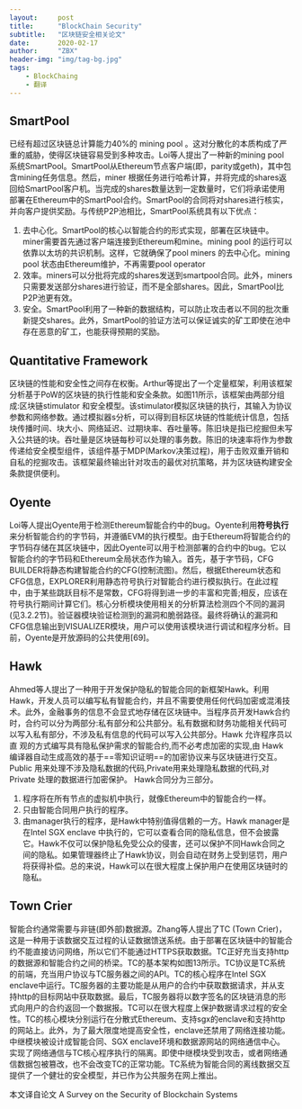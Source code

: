 ```yaml
---
layout:     post
title:      "BlockChain Security"
subtitle:   "区块链安全相关论文"
date:       2020-02-17
author:     "ZBX"
header-img: "img/tag-bg.jpg"
tags:
    - BlockChaing
    - 翻译
---
```


## SmartPool

已经有超过区块链总计算能力40%的 mining pool 。这对分散化的本质构成了严重的威胁，使得区块链容易受到多种攻击。Loi等人提出了一种新的mining pool 系统SmartPool。SmartPool从Ethereum节点客户端(即，parity或geth)，其中包含mining任务信息。然后，miner 根据任务进行哈希计算，并将完成的shares返回给SmartPool客户机。当完成的shares数量达到一定数量时，它们将承诺使用部署在Ethereum中的SmartPool合约。SmartPool的合同将对shares进行核实，并向客户提供奖励。与传统P2P池相比，SmartPool系统具有以下优点：
1. 去中心化。SmartPool的核心以智能合约的形式实现，部署在区块链中。miner需要首先通过客户端连接到Ethereum和mine。mining pool 的运行可以依靠以太坊的共识机制。这样，它就确保了pool miners 的去中心化。mining pool 状态由Ethereum维护，不再需要pool operator
2. 效率。miners可以分批将完成的shares发送到smartpool合同。此外，miners只需要发送部分shares进行验证，而不是全部shares。因此，SmartPool比P2P池更有效。
3. 安全。SmartPool利用了一种新的数据结构，可以防止攻击者以不同的批次重新提交shares。此外，SmartPool的验证方法可以保证诚实的矿工即使在池中存在恶意的矿工，也能获得预期的奖励。

##  Quantitative Framework

区块链的性能和安全性之间存在权衡。Arthur等提出了一个定量框架，利用该框架分析基于PoW的区块链的执行性能和安全条款。如图11所示，该框架由两部分组成:区块链stimulator 和安全模型。该stimulator模拟区块链的执行，其输入为协议参数和网络参数。通过模拟器s分析，可以得到目标区块链的性能统计信息，包括块传播时间、块大小、网络延迟、过期块率、吞吐量等。陈旧块是指已挖掘但未写入公共链的块。吞吐量是区块链每秒可以处理的事务数。陈旧的块速率将作为参数传递给安全模型组件，该组件基于MDP(Markov决策过程)，用于击败双重开销和自私的挖掘攻击。该框架最终输出针对攻击的最优对抗策略，并为区块链构建安全条款提供便利。

## Oyente

Loi等人提出Oyente用于检测Ethereum智能合约中的bug。Oyente利用**符号执行**来分析智能合约的字节码，并遵循EVM的执行模型。由于Ethereum将智能合约的字节码存储在其区块链中，因此Oyente可以用于检测部署的合约中的bug。它以智能合约的字节码和Ethereum全局状态作为输入。首先，基于字节码，CFG BUILDER将静态构建智能合约的CFG(控制流图)。然后，根据Ethereum状态和CFG信息，EXPLORER利用静态符号执行对智能合约进行模拟执行。在此过程中，由于某些跳跃目标不是常数，CFG将得到进一步的丰富和完善;相反，应该在符号执行期间计算它们。核心分析模块使用相关的分析算法检测四个不同的漏洞(见3.2.2节)。验证器模块验证检测到的漏洞和脆弱路径。最终将确认的漏洞和CFG信息输出到VISUALIZER模块，用户可以使用该模块进行调试和程序分析。目前，Oyente是开放源码的公共使用[69]。

## Hawk
Ahmed等人提出了一种用于开发保护隐私的智能合同的新框架Hawk。利用Hawk，开发人员可以编写私有智能合约，并且不需要使用任何代码加密或混淆技术。此外，金融事务的信息不会显式地存储在区块链中。当程序员开发Hawk合约时，合约可以分为两部分:私有部分和公共部分。私有数据和财务功能相关代码可以写入私有部分，不涉及私有信息的代码可以写入公共部分。Hawk 允许程序员以直 观的方式编写具有隐私保护需求的智能合约,而不必考虑加密的实现,由 Hawk 编译器自动生成高效的基于==零知识证明==的加密协议来与区块链进行交互。Public 用来处理不涉及隐私数据的代码,Private用来处理隐私数据的代码,对Private 处理的数据进行加密保护。
 Hawk合同分为三部分。

1. 程序将在所有节点的虚拟机中执行，就像Ethereum中的智能合约一样。
2. 只由智能合同用户执行的程序。
3. 由manager执行的程序，是Hawk中特别值得信赖的一方。Hawk manager是在Intel SGX enclave 中执行的，它可以查看合同的隐私信息，但不会披露它。Hawk不仅可以保护隐私免受公众的侵害，还可以保护不同Hawk合同之间的隐私。如果管理器终止了Hawk协议，则会自动在财务上受到惩罚，用户将获得补偿。总的来说，Hawk可以在很大程度上保护用户在使用区块链时的隐私。


## Town Crier

智能合约通常需要与非链(即外部)数据源。Zhang等人提出了TC (Town Crier)，这是一种用于该数据交互过程的认证数据馈送系统。由于部署在区块链中的智能合约不能直接访问网络，所以它们不能通过HTTPS获取数据。TC正好充当支持http的数据源和智能合约之间的桥梁。TC的基本架构如图13所示。TC协议是TC系统的前端，充当用户协议与TC服务器之间的API。TC的核心程序在Intel SGX enclave中运行。TC服务器的主要功能是从用户的合约中获取数据请求，并从支持http的目标网站中获取数据。最后，TC服务器将以数字签名的区块链消息的形式向用户的合约返回一个数据报。TC可以在很大程度上保护数据请求过程的安全性。TC的核心模块分别运行在分散式Ethereum、支持sgx的enclave和支持http的网站上。此外，为了最大限度地提高安全性，enclave还禁用了网络连接功能。中继模块被设计成智能合同、SGX enclave环境和数据源网站的网络通信中心。实现了网络通信与TC核心程序执行的隔离。即使中继模块受到攻击，或者网络通信数据包被篡改，也不会改变TC的正常功能。TC系统为智能合同的离线数据交互提供了一个健壮的安全模型，并已作为公共服务在网上推出。



本文译自论文 A Survey on the Security of Blockchain Systems 
